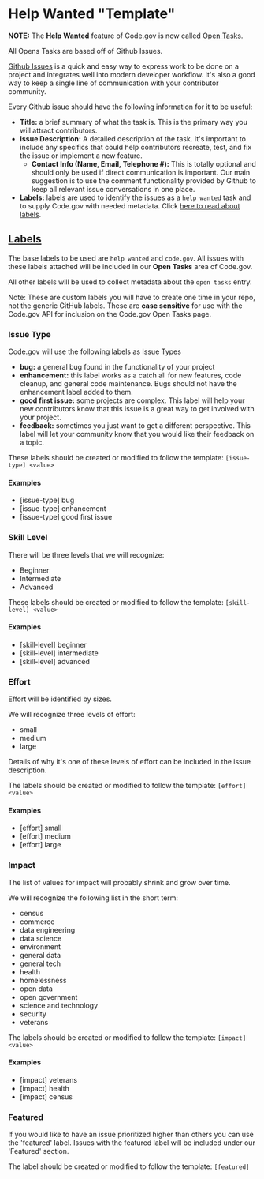 # Help Wanted "Template"

**NOTE:** The __Help Wanted__ feature of Code.gov is now called [Open Tasks](https://code.gov/open-tasks).

All Opens Tasks are based off of Github Issues.

[Github Issues](https://guides.github.com/features/issues/) is a quick and easy way to express work to be done on a project and integrates well into modern developer workflow. It's also a good way to keep a single line of communication with your contributor community.

Every Github issue should have the following information for it to be useful:

* __Title:__ a brief summary of what the task is. This is the primary way you will attract contributors.
* __Issue Description:__ A detailed description of the task. It's important to include any specifics that could help contributors recreate, test, and fix the issue or implement a new feature.
  * __Contact Info (Name, Email, Telephone #):__ This is totally optional and should only be used if direct communication is important. Our main suggestion is to use the comment functionality provided by Github to keep all relevant issue conversations in one place.
* __Labels:__ labels are used to identify the issues as a `help wanted` task and to supply Code.gov with needed metadata. Click [here to read about labels](#labels).

## [Labels](#labels)

The base labels to be used are `help wanted` and `code.gov`. All issues with these labels attached will be included in our __Open Tasks__ area of Code.gov.

All other labels will be used to collect metadata about the `open tasks` entry.

Note: These are custom labels you will have to create one time in your repo, not the generic GitHub labels. These are **case sensitive** for use with the Code.gov API for inclusion on the Code.gov Open Tasks page.

### Issue Type

Code.gov will use the following labels as Issue Types

* __bug:__ a general bug found in the functionality of your project
* __enhancement:__ this label works as a catch all for new features, code cleanup, and general code maintenance. Bugs should not have the enhancement label added to them.
* __good first issue:__ some projects are complex. This label will help your new contributors know that this issue is a great way to get involved with your project.
* __feedback:__ sometimes you just want to get a different perspective. This label will let your community know that you would like their feedback on a topic.

These labels should be created or modified to follow the template: `[issue-type] <value>`

#### Examples

* [issue-type] bug
* [issue-type] enhancement
* [issue-type] good first issue

### Skill Level

There will be three levels that we will recognize:

* Beginner
* Intermediate
* Advanced

These labels should be created or modified to follow the template: `[skill-level] <value>`

#### Examples

* [skill-level] beginner
* [skill-level] intermediate
* [skill-level] advanced

### Effort

Effort will be identified by sizes.

We will recognize three levels of effort:

* small
* medium
* large

Details of why it's one of these levels of effort can be included in the issue description.

The labels should be created or modified to follow the template: `[effort] <value>`

#### Examples

* [effort] small
* [effort] medium
* [effort] large

### Impact

The list of values for impact will probably shrink and grow over time.

We will recognize the following list in the short term:

* census
* commerce
* data engineering
* data science
* environment
* general data
* general tech
* health
* homelessness
* open data
* open government
* science and technology
* security
* veterans

The labels should be created or modified to follow the template: `[impact] <value>`

#### Examples

* [impact] veterans
* [impact] health
* [impact] census

### Featured

If you would like to have an issue prioritized higher than others you can use the 'featured' label.  Issues with the featured label will be included under our 'Featured' section.

The label should be created or modified to follow the template: `[featured]`
